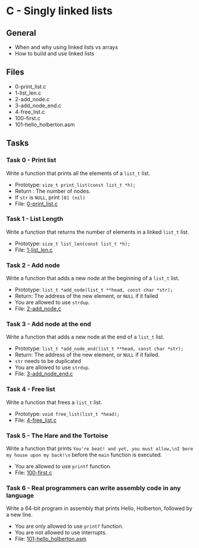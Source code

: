 # C - Singly linked lists

## General
- When and why using linked lists vs arrays
- How to build and use linked lists

## Files
- 0-print_list.c
- 1-list_len.c
- 2-add_node.c
- 3-add_node_end.c
- 4-free_list.c
- 100-first.c
- 101-hello_holberton.asm
## Tasks

### Task 0 - Print list 
Write a function that prints all the elements of a `list_t` list.<br>
- Prototype: `size_t print_list(const list_t *h);`
- Return : The number of nodes.
- If `str` is `NULL`, print `[0] (nil)`
- File: <a href="./0-print_list.c"> 0-print_list.c </a> 

### Task 1 - List Length
Write a function that returns the number of elements in a linked `list_t` list. <br>
- Prototype: `size_t list_len(const list_t *h);`
- File: <a href="./1-list_len.c"> 1-list_len.c </a>

### Task 2 - Add node
Write a function that adds a new node at the beginning of a `list_t` list. <br>
- Prototype: `list_t *add_node(list_t **head, const char *str);` 
- Return: The address of the new element, or `NULL` if it failed
- You are allowed to use `strdup`.
- File: <a href="./2-add_node.c"> 2-add_node.c </a>

### Task 3 - Add node at the end
Write a function that adds a new node at the end of a `list_t` list. <br>
- Prototype: `list_t *add_node_end(list_t **head, const char *str);`
- Return: The address of the new element, or `NULL` if it failed.
- `str` needs to be duplicated
- You are allowed to use `strdup`.
- File: <a href="./3-add_node_end.c"> 3-add_node_end.c </a>

### Task 4 - Free list
Write a function that frees a `list_t` list. <br>
- Prototype: `void free_list(list_t *head);`
- File: <a href="./4-free_list.c">4-free_list.c</a>
### Task 5  - The Hare and the Tortoise
Write a function that prints `You're beat! and yet, you must allow,\nI bore my house upon my back!\n`
before the `main` function is executed. <br>
- You are allowed to use `printf` function.
- File: <a href="./100-first.c">100-first.c</a>

### Task 6 - Real programmers can write assembly code in any language
Write a 64-bit program in assembly that prints Hello, Holberton, followed by a new line.
- You are only allowed to use `printf` function.
- You are not allowed to use interrupts.
- File: <a href= "./101-hello_holberton.asm">101-hello_holberton.asm </a>
